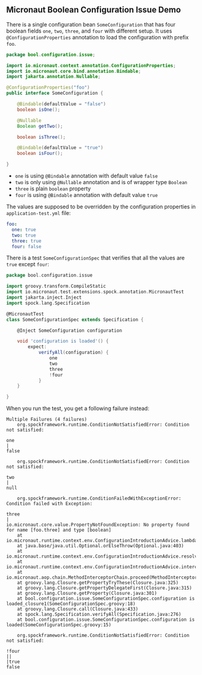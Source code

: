## Micronaut Boolean Configuration Issue Demo

There is a single configuration bean `SomeConfiguration` that has four boolean fields `one`, `two`, `three`, and `four` with different setup. It uses `@ConfigurationProperties` annotation to load the configuration with prefix `foo`.

```java
package bool.configuration.issue;

import io.micronaut.context.annotation.ConfigurationProperties;
import io.micronaut.core.bind.annotation.Bindable;
import jakarta.annotation.Nullable;

@ConfigurationProperties("foo")
public interface SomeConfiguration {

    @Bindable(defaultValue = "false")
    boolean isOne();

    @Nullable
    Boolean getTwo();

    boolean isThree();

    @Bindable(defaultValue = "true")
    boolean isFour();

}
```

* `one` is using `@Bindable` annotation with default value `false`
* `two` is only using `@Nullable` annotation and is of wrapper type `Boolean`
* `three` is plain `boolean` property
* `four` is using `@Bindable` annotation with default value `true`

The values are supposed to be overridden by the configuration properties in `application-test.yml` file:

```yaml
foo:
  one: true
  two: true
  three: true
  four: false
```

There is a test `SomeConfigurationSpec` that verifies that all the values are `true` except `four`:

```groovy
package bool.configuration.issue

import groovy.transform.CompileStatic
import io.micronaut.test.extensions.spock.annotation.MicronautTest
import jakarta.inject.Inject
import spock.lang.Specification

@MicronautTest
class SomeConfigurationSpec extends Specification {

    @Inject SomeConfiguration configuration

    void 'configuration is loaded'() {
        expect:
            verifyAll(configuration) {
                one
                two
                three
                !four
            }
    }

}


```

When you run the test, you get a following failure instead:

```
Multiple Failures (4 failures)
	org.spockframework.runtime.ConditionNotSatisfiedError: Condition not satisfied:

one
|
false

	org.spockframework.runtime.ConditionNotSatisfiedError: Condition not satisfied:

two
|
null

	org.spockframework.runtime.ConditionFailedWithExceptionError: Condition failed with Exception:

three
|
io.micronaut.core.value.PropertyNotFoundException: No property found for name [foo.three] and type [boolean]
	at io.micronaut.runtime.context.env.ConfigurationIntroductionAdvice.lambda$resolveProperty$0(ConfigurationIntroductionAdvice.java:120)
	at java.base/java.util.Optional.orElseThrow(Optional.java:403)
	at io.micronaut.runtime.context.env.ConfigurationIntroductionAdvice.resolveProperty(ConfigurationIntroductionAdvice.java:120)
	at io.micronaut.runtime.context.env.ConfigurationIntroductionAdvice.intercept(ConfigurationIntroductionAdvice.java:89)
	at io.micronaut.aop.chain.MethodInterceptorChain.proceed(MethodInterceptorChain.java:143)
	at groovy.lang.Closure.getPropertyTryThese(Closure.java:325)
	at groovy.lang.Closure.getPropertyDelegateFirst(Closure.java:315)
	at groovy.lang.Closure.getProperty(Closure.java:301)
	at bool.configuration.issue.SomeConfigurationSpec.configuration is loaded_closure1(SomeConfigurationSpec.groovy:18)
	at groovy.lang.Closure.call(Closure.java:433)
	at spock.lang.Specification.verifyAll(Specification.java:276)
	at bool.configuration.issue.SomeConfigurationSpec.configuration is loaded(SomeConfigurationSpec.groovy:15)

	org.spockframework.runtime.ConditionNotSatisfiedError: Condition not satisfied:

!four
||
|true
false
```


